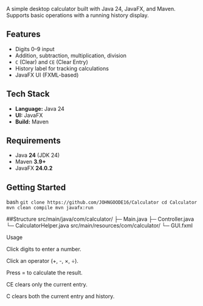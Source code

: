 A simple desktop calculator built with Java 24, JavaFX, and Maven. Supports basic operations with a running history display.

## Features
- Digits 0–9 input
- Addition, subtraction, multiplication, division
- `C` (Clear) and `CE` (Clear Entry)
- History label for tracking calculations
- JavaFX UI (FXML-based)

## Tech Stack
- **Language:** Java 24  
- **UI:** JavaFX  
- **Build:** Maven

## Requirements
- Java **24** (JDK 24)
- Maven **3.9+**
- JavaFX **24.0.2**

## Getting Started
bash
`git clone https://github.com/JOHNGOODE16/Calculator
cd Calculator
mvn clean compile
mvn javafx:run`

##Structure
src/main/java/com/calculator/
  ├─ Main.java
  ├─ Controller.java
  └─ CalculatorHelper.java
src/main/resources/com/calculator/
  └─ GUI.fxml

Usage

Click digits to enter a number.

Click an operator (+, -, ×, ÷).

Press = to calculate the result.

CE clears only the current entry.

C clears both the current entry and history.
